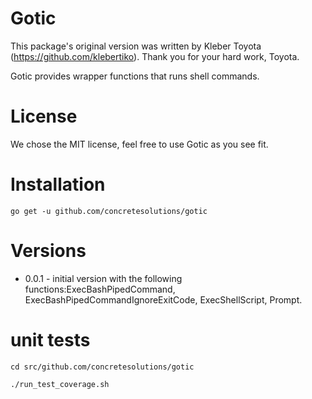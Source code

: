 # Gotic

This package's original version was written by Kleber Toyota (https://github.com/klebertiko). Thank you for your hard work, Toyota.

Gotic provides wrapper functions that runs shell commands.

# License

We chose the MIT license, feel free to use Gotic as you see fit.

# Installation

`go get -u github.com/concretesolutions/gotic`

# Versions

- 0.0.1 - initial version with the following functions:ExecBashPipedCommand, ExecBashPipedCommandIgnoreExitCode, ExecShellScript, Prompt.

# unit tests

`cd src/github.com/concretesolutions/gotic`

`./run_test_coverage.sh`
